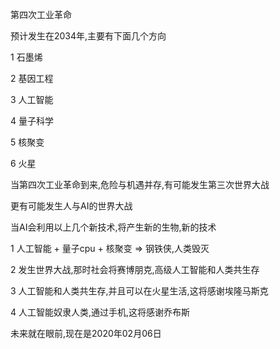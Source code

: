 第四次工业革命

预计发生在2034年,主要有下面几个方向

1 石墨烯

2 基因工程

3 人工智能

4 量子科学

5 核聚变

6 火星

当第四次工业革命到来,危险与机遇并存,有可能发生第三次世界大战

更有可能发生人与AI的世界大战

当AI会利用以上几个新技术,将产生新的生物,新的技术

1 人工智能 + 量子cpu + 核聚变 => 钢铁侠,人类毁灭

2 发生世界大战,那时社会将赛博朋克,高级人工智能和人类共生存

3 人工智能和人类共生存,并且可以在火星生活,这将感谢埃隆马斯克

4 人工智能奴隶人类,通过手机,这将感谢乔布斯

未来就在眼前,现在是2020年02月06日



